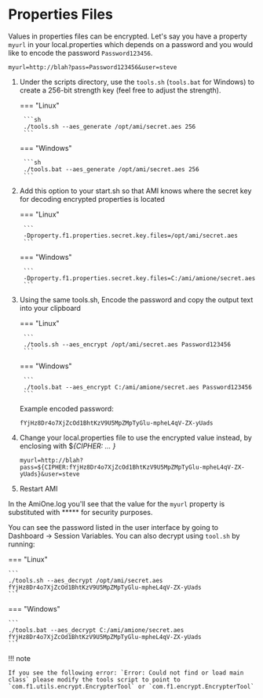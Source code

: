 # Properties Files

Values in properties files can be encrypted. Let's say you have a property `myurl` in your local.properties which depends on a password and you would like to encode the password `Password123456`.

```
myurl=http://blah?pass=Password123456&user=steve
```

1. Under the scripts directory, use the `tools.sh` (`tools.bat` for Windows) to create a 256-bit strength key (feel free to adjust the strength).

	=== "Linux"
	
		```sh
		./tools.sh --aes_generate /opt/ami/secret.aes 256
		```
	
	=== "Windows"
	
		```sh
		./tools.bat --aes_generate /opt/ami/secret.aes 256
		```

1. Add this option to your start.sh so that AMI knows where the secret key for decoding encrypted properties is located

	=== "Linux"
	
		```
		-Dproperty.f1.properties.secret.key.files=/opt/ami/secret.aes
		```

	=== "Windows"
	
		```
		-Dproperty.f1.properties.secret.key.files=C:/ami/amione/secret.aes
		```

1. Using the same tools.sh, Encode the password and copy the output text into your clipboard

	=== "Linux"
	
		```
		./tools.sh --aes_encrypt /opt/ami/secret.aes Password123456
		```

	=== "Windows"
	
		```
		./tools.bat --aes_encrypt C:/ami/amione/secret.aes Password123456
		```
	
	Example encoded password:

	```
	fYjHz8Dr4o7XjZcOd1BhtKzV9U5MpZMpTyGlu-mpheL4qV-ZX-yUads
	```

1. Change your local.properties file to use the encrypted value instead, by enclosing with $*{CIPHER: ... }*

	```
	myurl=http://blah?pass=${CIPHER:fYjHz8Dr4o7XjZcOd1BhtKzV9U5MpZMpTyGlu-mpheL4qV-ZX-yUads}&user=steve
	```

1. Restart AMI

In the AmiOne.log you'll see that the value for the `myurl` property is substituted with \*\*\*\*\* for security purposes.

You can see the password listed in the user interface by going to Dashboard -\> Session Variables. You can also decrypt using `tool.sh` by running:

=== "Linux"

	```
	./tools.sh --aes_decrypt /opt/ami/secret.aes fYjHz8Dr4o7XjZcOd1BhtKzV9U5MpZMpTyGlu-mpheL4qV-ZX-yUads
	```

=== "Windows"

	```
	./tools.bat --aes_decrypt C:/ami/amione/secret.aes fYjHz8Dr4o7XjZcOd1BhtKzV9U5MpZMpTyGlu-mpheL4qV-ZX-yUads
	```

!!! note

    If you see the following error: `Error: Could not find or load main class` please modify the tools script to point to `com.f1.utils.encrypt.EncrypterTool` or `com.f1.encrypt.EncrypterTool`

